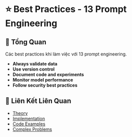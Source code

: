 # ⭐ Best Practices - 13 Prompt Engineering

## 🎯 Tổng Quan

Các best practices khi làm việc với 13 prompt engineering.

- **Always validate data**
- **Use version control**
- **Document code and experiments**
- **Monitor model performance**
- **Follow security best practices**

## 🔗 Liên Kết Liên Quan

- [Theory](./THEORY_13_prompt_engineering.md)
- [Implementation](./IMPLEMENTATION_13_prompt_engineering.md)
- [Code Examples](./CODE_EXAMPLES_13_prompt_engineering.md)
- [Complex Problems](./COMPLEX_PROBLEMS.md)
